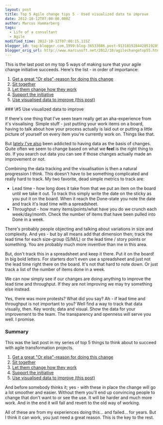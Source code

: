 ```yaml
---
layout: post
title: Top 5 Agile change tips 5 - Used visualized data to improve
date: 2012-10-12T07:00:00.000Z
author: Marcus Hammarberg
tags:
  - Life of a consultant
  - Agile
modified_time: 2012-10-12T07:00:15.115Z
blogger_id: tag:blogger.com,1999:blog-36533086.post-9131819284420519285
blogger_orig_url: http://www.marcusoft.net/2012/10/agilechangetop55.html
---
```



<div class="p1">

This is the last post on my top 5 ways of making sure that your agile
change initiative succeeds. Here's the list - in order of importance:

1. <a href="http://www.marcusoft.net/2012/10/agilechangetop51.html"
    target="_blank">Get a great "Or else"-reason for doing this change</a>
2. <a href="http://www.marcusoft.net/2012/10/agilechangetop52.html"
    target="_blank">Sit together</a>
3. <a href="http://www.marcusoft.net/2012/10/agilechangetop53.html"
    target="_blank">Let them change how they work</a>
4. <a href="http://www.marcusoft.net/2012/10/agilechangetop54.html"
    target="_blank">Support the initiative</a>
5. <a href="http://www.marcusoft.net/2012/10/agilechangetop55.html"
    target="_blank">Use visualised data to improve (this post)</a>

</div>
### \#5 Use visualized data to improve

<div>

If there's one thing that I've seen team really get an aha-experience
from it's visualising  Simple stuff - just putting your work items on a
board, having to talk about how your process actually is laid out or
putting a little picture of yourself on every item you're currently work
on. Things like that.

</div>

<div>
</div>

<div>

But <a
href="http://www.marcusoft.net/2012/09/simple-where-do-we-spend-our-time.html"
target="_blank">lately I've also</a> been addicted to having data as the
basis of changes. Quite often we seem to change based on what we
**feel** is the right thing to do. If you search out data you can see if
those changes actually made an improvement or not.

</div>

<div>
</div>

<div>

Combining the data tracking and the visualisation is then a natural
progression I think. This doesn't have to be something complicated and
really hard to track. My two favorite, dead simple metrics to track are:

</div>

<div>

- Lead time - how long does it take from that we put an item on the
    board until we take it out. To track this simply write the date on
    the sticky as you put it on the board. When it reach the Done-state
    you note the date and track it's lead time with a spreadsheet.  
- Throughput - how many items/points/what have you do we crunch each
    week/day/month. Check the number of items that have been pulled into
    Done in a week.

There's probably people objecting and talking about variations in size
and complexity. And yes - but by all means add that dimension then;
track the lead time for each size-group (S/M/L) or the lead time / story
points or something. You are probably much more inventive than me in
this area.

</div>

<div>
</div>

<div>

But, don't track this in a spreadsheet and keep it there. Put it on the
board! In big bold letters. For starters don't even use a spreadsheet
and just not the lead time right there on the board. It's not that hard
to note down. Or just track a list of the number of items done in a
week.

</div>

<div>
</div>

<div>

We can now simply see if our changes are doing anything to improve the
lead time and throughput. If they are not improving we may try something
else instead.

</div>

<div>
</div>

<div>

Yes, there was more protests? What did you say? Ah - if lead time and
throughput is not important to you? Well find a way to track that data
visually, then. Key words; data and visual. Show the data for your
improvement to the team. The transparency and openness will serve you
well. I promise.

</div>

### Summary

<div>
<div class="p1">

This was the last post in my series of top 5 things to think about to
succeed with agile transformation projects.

</div>

1. <a href="http://www.marcusoft.net/2012/10/agilechangetop51.html"
    target="_blank">Get a great "Or else"-reason for doing this change</a>
2. <a href="http://www.marcusoft.net/2012/10/agilechangetop52.html"
    target="_blank">Sit together</a>
3. <a href="http://www.marcusoft.net/2012/10/agilechangetop53.html"
    target="_blank">Let them change how they work</a>
4. <a href="http://www.marcusoft.net/2012/10/agilechangetop54.html"
    target="_blank">Support the initiative</a>
5. <a href="http://www.marcusoft.net/2012/10/agilechangetop55.html"
    target="_blank">Use visualised data to improve (this post)</a>

And before somebody thinks it; yes - with these in place the change will
go a lot smoother and easier. Without them you'll end up convincing
people to change that don't want to or see the use. It will be harder
and much more work. And in the end it will fail and revert to the old
way of working.

</div>

<div>
</div>

<div>

All of these are from my experiences doing this... and failed... for
years. But I think it can work, you just need a great reason. This is
the key to the rest.

</div>

<div>
</div>
